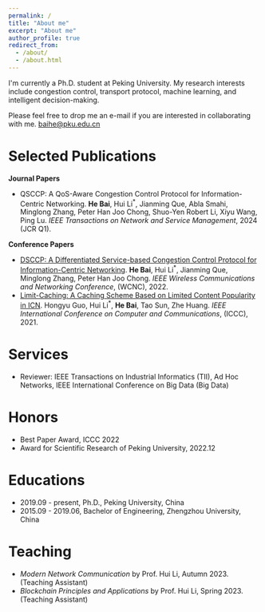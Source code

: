 ```yaml
---
permalink: /
title: "About me"
excerpt: "About me"
author_profile: true
redirect_from: 
  - /about/
  - /about.html
---
```


I'm currently a Ph.D. student at Peking University. My research interests include congestion control, transport protocol, machine learning, and intelligent decision-making.

Please feel free to drop me an e-mail if you are interested in collaborating with me.
baihe@pku.edu.cn

Selected Publications
============
**Journal Papers**

- QSCCP: A QoS-Aware Congestion Control Protocol for Information-Centric Networking. **He Bai**, Hui Li<sup>\*</sup>, Jianming Que, Abla Smahi, Minglong Zhang, Peter Han Joo Chong, Shuo-Yen Robert Li, Xiyu Wang, Ping Lu. *IEEE Transactions on Network and Service Management*, 2024 (JCR Q1).

**Conference Papers**

- [DSCCP: A Differentiated Service-based Congestion Control Protocol for Information-Centric Networking](https://ieeexplore.ieee.org/abstract/document/9771825/). **He Bai**, Hui Li<sup>\*</sup>, Jianming Que, Minglong Zhang, Peter Han Joo Chong. *IEEE Wireless Communications and Networking Conference*, (WCNC), 2022.
- [Limit-Caching: A Caching Scheme Based on Limited Content Popularity in ICN](https://ieeexplore.ieee.org/abstract/document/9674587/). Hongyu Guo, Hui Li<sup>\*</sup>, **He Bai**, Tao Sun, Zhe Huang. *IEEE International Conference on Computer and Communications*, (ICCC), 2021.

Services
============
- Reviewer: IEEE Transactions on Industrial Informatics (TII), Ad Hoc Networks, IEEE International Conference on Big Data (Big Data)

Honors
============
- Best Paper Award, ICCC 2022
- Award for Scientific Research of Peking University, 2022.12

Educations
============
- 2019.09 - present, Ph.D., Peking University, China
- 2015.09 - 2019.06, Bachelor of Engineering, Zhengzhou University, China

Teaching
============
- *Modern Network Communication* by Prof. Hui Li, Autumn 2023. (Teaching Assistant)
- *Blockchain Principles and Applications* by Prof. Hui Li, Spring 2023. (Teaching Assistant)
